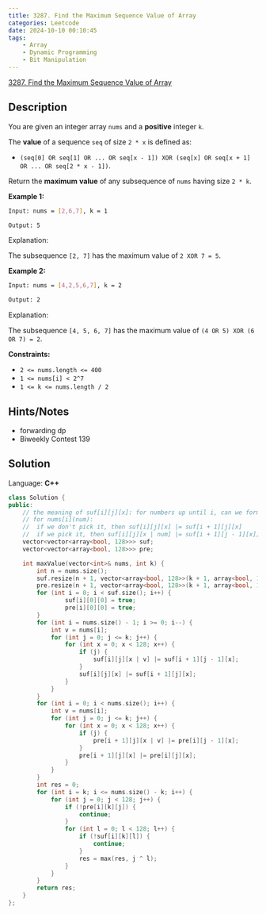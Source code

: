 ```yaml
---
title: 3287. Find the Maximum Sequence Value of Array
categories: Leetcode
date: 2024-10-10 00:10:45
tags:
    - Array
    - Dynamic Programming
    - Bit Manipulation
---
```


[3287. Find the Maximum Sequence Value of Array](https://leetcode.com/problems/find-the-maximum-sequence-value-of-array/description/)

## Description

You are given an integer array `nums` and a **positive**  integer `k`.

The **value**  of a sequence `seq` of size `2 * x` is defined as:

- `(seq[0] OR seq[1] OR ... OR seq[x - 1]) XOR (seq[x] OR seq[x + 1] OR ... OR seq[2 * x - 1])`.

Return the **maximum**  **value**  of any subsequence of `nums` having size `2 * k`.

**Example 1:**

```bash
Input: nums = [2,6,7], k = 1

Output: 5
```

Explanation:

The subsequence `[2, 7]` has the maximum value of `2 XOR 7 = 5`.

**Example 2:**

```bash
Input: nums = [4,2,5,6,7], k = 2

Output: 2
```

Explanation:

The subsequence `[4, 5, 6, 7]` has the maximum value of `(4 OR 5) XOR (6 OR 7) = 2`.

**Constraints:**

- `2 <= nums.length <= 400`
- `1 <= nums[i] < 2^7`
- `1 <= k <= nums.length / 2`

## Hints/Notes

- forwarding dp
- Biweekly Contest 139

## Solution

Language: **C++**

```C++
class Solution {
public:
    // the meaning of suf[i][j][x]: for numbers up until i, can we form number x with j numbers
    // for nums[i](num):
    //  if we don't pick it, then suf[i][j][x] |= suf[i + 1][j][x]
    //  if we pick it, then suf[i][j][x | num] |= suf[i + 1][j - 1][x];
    vector<vector<array<bool, 128>>> suf;
    vector<vector<array<bool, 128>>> pre;

    int maxValue(vector<int>& nums, int k) {
        int n = nums.size();
        suf.resize(n + 1, vector<array<bool, 128>>(k + 1, array<bool, 128>{false}));
        pre.resize(n + 1, vector<array<bool, 128>>(k + 1, array<bool, 128>{false}));
        for (int i = 0; i < suf.size(); i++) {
                suf[i][0][0] = true;
                pre[i][0][0] = true;
        }
        for (int i = nums.size() - 1; i >= 0; i--) {
            int v = nums[i];
            for (int j = 0; j <= k; j++) {
                for (int x = 0; x < 128; x++) {
                    if (j) {
                        suf[i][j][x | v] |= suf[i + 1][j - 1][x];
                    }
                    suf[i][j][x] |= suf[i + 1][j][x];
                }
            }
        }
        for (int i = 0; i < nums.size(); i++) {
            int v = nums[i];
            for (int j = 0; j <= k; j++) {
                for (int x = 0; x < 128; x++) {
                    if (j) {
                        pre[i + 1][j][x | v] |= pre[i][j - 1][x];
                    }
                    pre[i + 1][j][x] |= pre[i][j][x];
                }
            }
        }
        int res = 0;
        for (int i = k; i <= nums.size() - k; i++) {
            for (int j = 0; j < 128; j++) {
                if (!pre[i][k][j]) {
                    continue;
                }
                for (int l = 0; l < 128; l++) {
                    if (!suf[i][k][l]) {
                        continue;
                    }
                    res = max(res, j ^ l);
                }
            }
        }
        return res;
    }
};
```
